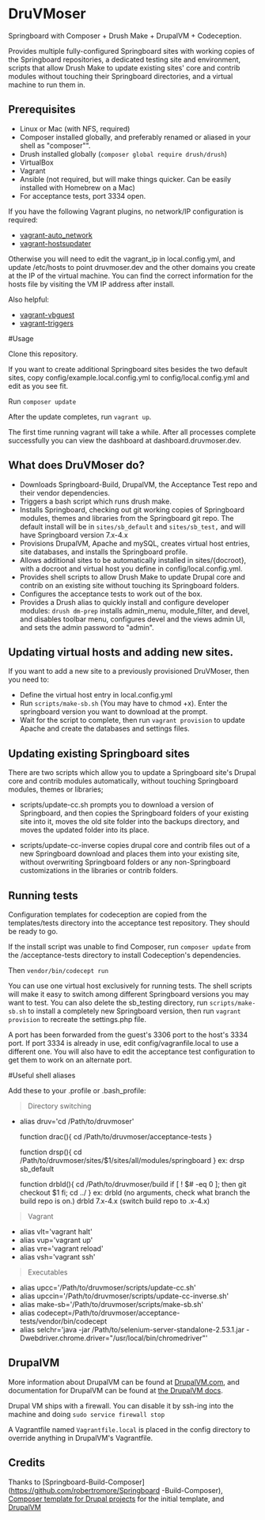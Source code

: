 # DruVMoser

Springboard with Composer + Drush Make + DrupalVM + Codeception.

Provides multiple fully-configured Springboard sites with working copies
of the Springboard repositories, a dedicated testing site and
environment, scripts that allow Drush Make to update existing sites'
core and contrib modules without touching their Springboard directories,
and a virtual machine to run them in.

## Prerequisites

- Linux or Mac (with NFS, required)
- Composer installed globally, and preferably renamed or aliased in your shell as "composer"".
- Drush installed globally (`composer global require drush/drush`)
- VirtualBox
- Vagrant
- Ansible (not required, but will make things quicker. Can be easily installed with Homebrew on a Mac)
- For acceptance tests, port 3334 open.

If you have the following Vagrant plugins, no network/IP configuration is required:

- [vagrant-auto_network](https://github.com/oscar-stack/vagrant-auto_network)
- [vagrant-hostsupdater](https://github.com/cogitatio/vagrant-hostsupdater)

Otherwise you will need to edit the vagrant_ip in local.config.yml, and
update /etc/hosts to point druvmoser.dev and the other domains you
create at the IP of the virtual machine. You can find the correct
information for the hosts file by visiting the VM IP address after
install.

Also helpful:

- [vagrant-vbguest](https://github.com/dotless-de/vagrant-vbguest)
- [vagrant-triggers](https://github.com/emyl/vagrant-triggers)

#Usage

Clone this repository.

If you want to create additional Springboard sites besides the two
default sites, copy config/example.local.config.yml to
config/local.config.yml and edit as you see fit.

Run `composer update`

After the update completes, run `vagrant up`.

The first time running vagrant will take a while. After all processes complete successfully
you can view the dashboard at dashboard.druvmoser.dev.

## What does DruVMoser do?

* Downloads Springboard-Build, DrupalVM, the Acceptance Test repo and
their vendor dependencies.
* Triggers a bash script which runs drush make.
* Installs Springboard, checking out git working copies of Springboard
modules, themes and libraries from the Springboard git repo. The default
install will be in `sites/sb_default` and `sites/sb_test,` and will have
Springboard version 7.x-4.x
* Provisions DrupalVM, Apache and mySQL, creates virtual host entries,
site databases, and installs the Springboard profile.
* Allows additional sites to be automatically installed in
sites/{docroot}, with a docroot and virtual host you define in
config/local.config.yml.
* Provides shell scripts to allow Drush Make to update Drupal core and
contrib on an existing site without touching its Springboard folders.
* Configures the acceptance tests to work out of the box.
* Provides a Drush alias to quickly install and configure developer
modules: `drush dm-prep` installs admin_menu, module_filter, and devel,
and disables toolbar menu, configures devel and the views admin UI, and
sets the admin password to "admin".

## Updating virtual hosts and adding new sites.

If you want to add a new site to a previously provisioned DruVMoser,
then you need to:
* Define the virtual host entry in local.config.yml
* Run `scripts/make-sb.sh` (You may have to chmod +x). Enter the
springboard version you want to download at the prompt.
* Wait for the script to complete, then run `vagrant provision` to
update Apache and create the databases and settings files.

## Updating existing Springboard sites

There are two scripts which allow you to update a Springboard site's
Drupal core and contrib modules automatically, without touching
Springboard modules, themes or libraries;

* scripts/update-cc.sh prompts you to download a version of Springboard,
and then copies the Springboard folders of your existing site into it,
moves the old site folder into the backups directory, and moves the
updated folder into its place.

* scripts/update-cc-inverse copies drupal core and contrib files out of
a new Springboard download and places them into your existing site,
without overwriting Springboard folders or any non-Springboard
customizations in the libraries or contrib folders.

## Running tests

Configuration templates for codeception are copied from the
templates/tests directory into the acceptance test repository. They
should be ready to go.

If the install script was unable to find Composer, run `composer update`
from the /acceptance-tests directory to install Codeception's
dependencies.

Then `vendor/bin/codecept run`

You can use one virtual host exclusively for running tests. The shell
scripts will make it easy to switch among different Springboard versions
you may want to test. You can also delete the sb_testing directory, run
`scripts/make-sb.sh` to install a completely new Springboard version,
then run `vagrant provision` to recreate the settings.php file.

A port has been forwarded from the guest's 3306 port to the host's 3334
port. If port 3334 is already in use, edit config/vagranfile.local to
use a different one. You will also have to edit the acceptance test
configuration to get them to work on an alternate port.

#Useful shell aliases

Add these to your .profile or .bash_profile:

> Directory switching

- alias druv='cd /Path/to/druvmoser'


    function drac(){
        cd /Path/to/druvmoser/acceptance-tests
    }

    function drsp(){
        cd /Path/to/druvmoser/sites/$1/sites/all/modules/springboard
    }
    ex: drsp sb_default

    function drbld(){
       cd /Path/to/druvmoser/build
       if [ ! $# -eq 0 ]; then
         git checkout $1
      fi;
      cd ../
    }
    ex: drbld (no arguments, check what branch the build repo is on.)
        drbld 7.x-4.x (switch build repo to .x-4.x)

> Vagrant

- alias vlt='vagrant halt'
- alias vup='vagrant up'
- alias vre='vagrant reload'
- alias vsh='vagrant ssh'

> Executables
- alias upcc='/Path/to/druvmoser/scripts/update-cc.sh'
- alias upccin='/Path/to/druvmoser/scripts/update-cc-inverse.sh'
- alias make-sb='/Path/to/druvmoser/scripts/make-sb.sh'
- alias codecept=/Path/to/druvmoser/acceptance-tests/vendor/bin/codecept
- alias selchr='java -jar /Path/to/selenium-server-standalone-2.53.1.jar -Dwebdriver.chrome.driver="/usr/local/bin/chromedriver"'

## DrupalVM

More information about DrupalVM can be found at
[DrupalVM.com](http://drupalvm.com/), and documentation for DrupalVM can
be found at [the DrupalVM docs](http://docs.drupalvm.com/).

Drupal VM ships with a firewall. You can disable it by ssh-ing into the
machine and doing `sudo service firewall stop`

A Vagrantfile named `Vagrantfile.local` is placed in the config
directory to override anything in DrupalVM's Vagrantfile.

## Credits

Thanks to
[Springboard-Build-Composer](https://github.com/robertromore/Springboard
-Build-Composer), [Composer template for Drupal
projects](https://github.com/drupal-composer/drupal-project/tree/7.x)
for the initial template, and [DrupalVM](https://www.drupalvm.com/)
